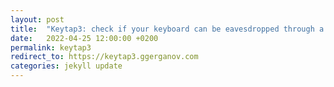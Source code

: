 ```yaml
---
layout: post
title:  "Keytap3: check if your keyboard can be eavesdropped through a microphone"
date:   2022-04-25 12:00:00 +0200
permalink: keytap3
redirect_to: https://keytap3.ggerganov.com
categories: jekyll update
---
```

